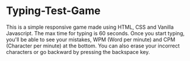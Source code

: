 # Typing-Test-Game
This is a simple responsive game made using HTML, CSS and Vanilla Javascript. The max time for typing is 60 seconds. Once you start typing, you'll be able to see your mistakes, WPM (Word per minute) and CPM (Character per minute) at the bottom. You can also erase your incorrect characters or go backward by pressing the backspace key. 
